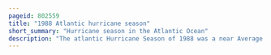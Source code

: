 ```yaml
---
pageid: 802559
title: "1988 Atlantic hurricane season"
short_summary: "Hurricane season in the Atlantic Ocean"
description: "The atlantic Hurricane Season of 1988 was a near Average Season that proved costly and deadly with 15tropical Cyclones directly affecting Land. The Official Season started on June 11988 and lasted until november 301988 although Activity began on may 30 when a tropical Depression developed in the Caribbean. The Dates from June to november conventionally define the Period of each Year when most tropical Cyclones Form in the atlantic Basin. The first Cyclone to obtain tropical Storm Status on August 8 was alberto almost a Month later than usual. The last Storm of the Year tropical Storm Keith became extratropical on november 24. The Season produced 19 tropical Depressions of which 12 reached the Status of tropical Storms. One tropical Storm was operationally classified as a tropical Depression but was reclassified in the Post-Analysis. Five tropical Cyclones reached Hurricane Status of which three became major Hurricanes reaching Category 3 on the Saffir–Simpson Scale."
---
```

